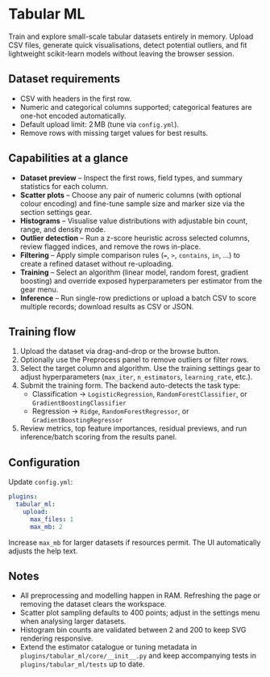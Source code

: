 # Tabular ML

Train and explore small-scale tabular datasets entirely in memory. Upload CSV files, generate quick visualisations, detect potential outliers, and fit lightweight scikit-learn models without leaving the browser session.

## Dataset requirements

* CSV with headers in the first row.
* Numeric and categorical columns supported; categorical features are one-hot encoded automatically.
* Default upload limit: 2 MB (tune via `config.yml`).
* Remove rows with missing target values for best results.

## Capabilities at a glance

* **Dataset preview** – Inspect the first rows, field types, and summary statistics for each column.
* **Scatter plots** – Choose any pair of numeric columns (with optional colour encoding) and fine-tune sample size and marker size via the section settings gear.
* **Histograms** – Visualise value distributions with adjustable bin count, range, and density mode.
* **Outlier detection** – Run a z-score heuristic across selected columns, review flagged indices, and remove the rows in-place.
* **Filtering** – Apply simple comparison rules (`=`, `>`, `contains`, `in`, …) to create a refined dataset without re-uploading.
* **Training** – Select an algorithm (linear model, random forest, gradient boosting) and override exposed hyperparameters per estimator from the gear menu.
* **Inference** – Run single-row predictions or upload a batch CSV to score multiple records; download results as CSV or JSON.

## Training flow

1. Upload the dataset via drag-and-drop or the browse button.
2. Optionally use the Preprocess panel to remove outliers or filter rows.
3. Select the target column and algorithm. Use the training settings gear to adjust hyperparameters (`max_iter`, `n_estimators`, `learning_rate`, etc.).
4. Submit the training form. The backend auto-detects the task type:
   * Classification → `LogisticRegression`, `RandomForestClassifier`, or `GradientBoostingClassifier`
   * Regression → `Ridge`, `RandomForestRegressor`, or `GradientBoostingRegressor`
5. Review metrics, top feature importances, residual previews, and run inference/batch scoring from the results panel.

## Configuration

Update `config.yml`:

```yaml
plugins:
  tabular_ml:
    upload:
      max_files: 1
      max_mb: 2
```

Increase `max_mb` for larger datasets if resources permit. The UI automatically adjusts the help text.

## Notes

* All preprocessing and modelling happen in RAM. Refreshing the page or removing the dataset clears the workspace.
* Scatter plot sampling defaults to 400 points; adjust in the settings menu when analysing larger datasets.
* Histogram bin counts are validated between 2 and 200 to keep SVG rendering responsive.
* Extend the estimator catalogue or tuning metadata in `plugins/tabular_ml/core/__init__.py` and keep accompanying tests in `plugins/tabular_ml/tests` up to date.
